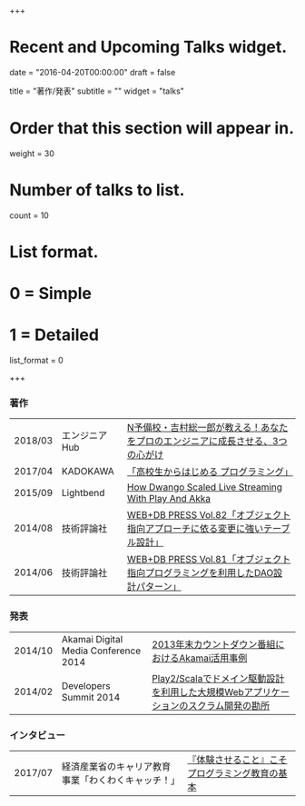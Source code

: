 +++
# Recent and Upcoming Talks widget.

date = "2016-04-20T00:00:00"
draft = false

title = "著作/発表"
subtitle = ""
widget = "talks"

# Order that this section will appear in.
weight = 30

# Number of talks to list.
count = 10

# List format.
#   0 = Simple
#   1 = Detailed
list_format = 0

+++


### 著作

<table>
    <tr>
        <td>2018/03</td>
        <td>エンジニアHub</td>
        <td><a href="https://employment.en-japan.com/engineerhub/entry/2018/03/14/110000">N予備校・吉村総一郎が教える！あなたをプロのエンジニアに成長させる、3つの心がけ</a></td>
    </tr>
    <tr>
        <td>2017/04</td>
        <td>KADOKAWA</td>
        <td><a href="https://www.amazon.co.jp/dp/4046019557/">「高校生からはじめる プログラミング」</a></td>
    </tr>
    <tr>
        <td>2015/09</td>
        <td>Lightbend</td>
        <td><a href="https://www.lightbend.com/case-studies/how-dwango-scaled-live-streaming-with-play-and-akka">How Dwango Scaled Live Streaming With Play And Akka</a></td>
    </tr>
    <tr>
        <td>2014/08</td>
        <td>技術評論社</td>
        <td><a href="https://www.amazon.co.jp/dp/4774166278/">WEB+DB PRESS Vol.82「オブジェクト指向アプローチに依る変更に強いテーブル設計」</a></td>
    </tr>
    <tr>
        <td>2014/06</td>
        <td>技術評論社</td>
        <td><a href="https://www.amazon.co.jp/dp/4774165069/">WEB+DB PRESS Vol.81「オブジェクト指向プログラミングを利用したDAO設計パターン」</a></td>
    </tr>
</table>

### 発表

<table>
    <tr>
        <td>2014/10</td>
        <td>Akamai Digital Media Conference 2014</td>
        <td><a href="https://www.slideshare.net/sifue/2013akamai">2013年末カウントダウン番組におけるAkamai活用事例</a></td>
    </tr>
    <tr>
        <td>2014/02</td>
        <td>Developers Summit 2014</td>
        <td><a href="https://www.slideshare.net/sifue/developers-summit-2014-play2scalaweb">Play2/Scalaでドメイン駆動設計を利用した大規模Webアプリケーションのスクラム開発の勘所</a></td>
    </tr>
</table>

### インタビュー

<table>
    <tr>
        <td>2017/07</td>
        <td>経済産業省のキャリア教育事業「わくわくキャッチ！」</td>
        <td><a href="https://www.wakuwaku-catch.net/interview170701/">『体験させること』こそプログラミング教育の基本</a></td>
    </tr>
</table>
